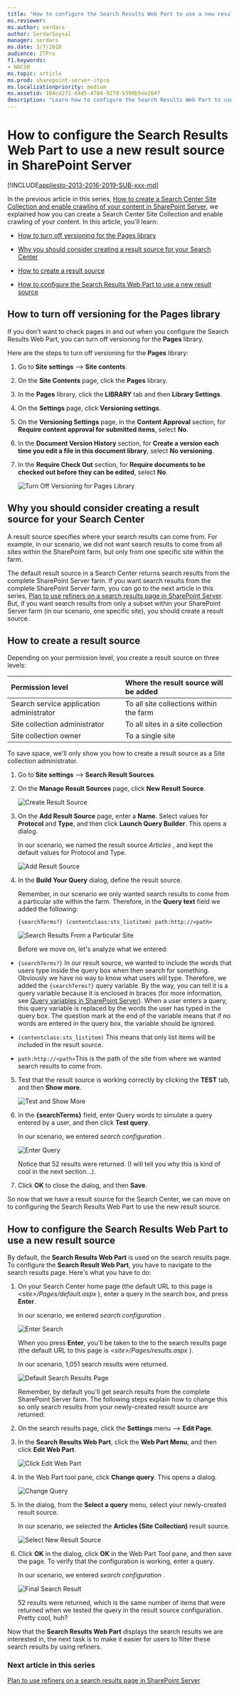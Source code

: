 ```yaml
---
title: "How to configure the Search Results Web Part to use a new result source in SharePoint Server"
ms.reviewer: 
ms.author: serdars
author: SerdarSoysal
manager: serdars
ms.date: 3/7/2018
audience: ITPro
f1.keywords:
- NOCSH
ms.topic: article
ms.prod: sharepoint-server-itpro
ms.localizationpriority: medium
ms.assetid: 104cd271-d4d5-4784-9278-5590b5ee2647
description: "Learn how to configure the Search Results Web Part to use a new result source in SharePoint Server."
---
```


# How to configure the Search Results Web Part to use a new result source in SharePoint Server

[!INCLUDE[appliesto-2013-2016-2019-SUB-xxx-md](../includes/appliesto-2013-2016-2019-SUB-xxx-md.md)]
  
In the previous article in this series, [How to create a Search Center Site Collection and enable crawling of your content in SharePoint Server](how-to-create-a-search-center-site-collection-and-enable-crawling-of-your-conten.md), we explained how you can create a Search Center Site Collection and enable crawling of your content. In this article, you'll learn:
  
- [How to turn off versioning for the Pages library](how-to-configure-the-search-results-web-part-to-use-a-new-result-source.md#BKMK_HowtoTurnOffVersioningforthePagesLibrary)
    
- [Why you should consider creating a result source for your Search Center](how-to-configure-the-search-results-web-part-to-use-a-new-result-source.md#BKMK_WhyYouShouldConsiderCreatingaResultSourceforYourSearchCenter)
    
- [How to create a result source](how-to-configure-the-search-results-web-part-to-use-a-new-result-source.md#BKMK_HowtoCreateaResultSource)
    
- [How to configure the Search Results Web Part to use a new result source](how-to-configure-the-search-results-web-part-to-use-a-new-result-source.md#BKMK_HowtoConfiguretheSearchResultsWebParttoUseaNewResultSource)
    
## How to turn off versioning for the Pages library
<a name="BKMK_HowtoTurnOffVersioningforthePagesLibrary"> </a>

If you don't want to check pages in and out when you configure the Search Results Web Part, you can turn off versioning for the **Pages** library. 
  
Here are the steps to turn off versioning for the **Pages** library: 
  
1. Go to **Site settings** --> **Site contents**. 
    
2. On the **Site Contents** page, click the **Pages** library. 
    
3. In the **Pages** library, click the **LIBRARY** tab and then **Library Settings**. 
    
4. On the **Settings** page, click **Versioning settings**. 
    
5. On the **Versioning Settings** page, in the **Content Approval** section, for **Require content approval for submitted items**, select **No**. 
    
6. In the **Document Version History** section, for **Create a version each time you edit a file in this document library**, select **No versioning**. 
    
7. In the **Require Check Out** section, for **Require documents to be checked out before they can be edited**, select **No**. 
    
     ![Turn Off Versioning for Pages Library](../media/OTCSP_TurnOffVersioning.png)
  
## Why you should consider creating a result source for your Search Center
<a name="BKMK_WhyYouShouldConsiderCreatingaResultSourceforYourSearchCenter"> </a>

A result source specifies where your search results can come from. For example, in our scenario, we did not want search results to come from all sites within the SharePoint farm, but only from one specific site within the farm.
  
The default result source in a Search Center returns search results from the complete SharePoint Server farm. If you want search results from the complete SharePoint Server farm, you can go to the next article in this series, [Plan to use refiners on a search results page in SharePoint Server](plan-to-use-refiners-on-a-search-results-page.md). But, if you want search results from only a subset within your SharePoint Server farm (in our scenario, one specific site), you should create a result source.
  
## How to create a result source
<a name="BKMK_HowtoCreateaResultSource"> </a>

Depending on your permission level, you create a result source on three levels:
  
|**Permission level**|**Where the result source will be added**|
|:-----|:-----|
|Search service application administrator  <br/> |To all site collections within the farm  <br/> |
|Site collection administrator  <br/> |To all sites in a site collection  <br/> |
|Site collection owner  <br/> |To a single site  <br/> |
   
To save space, we'll only show you how to create a result source as a Site collection administrator.
  
1. Go to **Site settings** --> **Search Result Sources**. 
    
2. On the **Manage Result Sources** page, click **New Result Source**. 
    
     ![Create Result Source](../media/OTCSP_NewResultSource.png)
  
3. On the **Add Result Source** page, enter a **Name**. Select values for **Protocol** and **Type**, and then click **Launch Query Builder**. This opens a dialog. 
    
    In our scenario, we named the result source  *Articles*  , and kept the default values for Protocol and Type. 
    
     ![Add Result Source](../media/OTCSP_AddResultSource.png)
  
4. In the **Build Your Query** dialog, define the result source. 
    
    Remember, in our scenario we only wanted search results to come from a particular site within the farm. Therefore, in the **Query text** field we added the following: 
    
    ```
    {searchTerms?} (contentclass:sts_listitem) path:http://<path>
    ```

     ![Search Results From a Particular Site](../media/OTCSP_QueryTextResultSource.png)
  
    Before we move on, let's analyze what we entered:
    
  -  `{searchTerms?}` In our result source, we wanted to include the words that users type inside the query box when then search for something. Obviously we have no way to know what users will type. Therefore, we added the  `{searchTerms?}` query variable. By the way, you can tell it is a query variable because it is enclosed in braces (for more information, see [Query variables in SharePoint Server](../technical-reference/query-variables.md)). When a user enters a query, this query variable is replaced by the words the user has typed in the query box. The question mark at the end of the variable means that if no words are entered in the query box, the variable should be ignored.
    
  -  `(contentclass:sts_listitem)` This means that only list items will be included in the result source. 
    
  -  `path:http://<path>`This is the path of the site from where we wanted search results to come from.
    
5. Test that the result source is working correctly by clicking the **TEST** tab, and then **Show more**. 
    
     ![Test and Show More](../media/OTCSP_TESTShowmore.png)
  
6. In the **{searchTerms}** field, enter Query words to simulate a query entered by a user, and then click **Test query**. 
    
    In our scenario, we entered  *search configuration*  . 
    
     ![Enter Query](../media/OTCSP_TestQuery.png)
  
    Notice that 52 results were returned. (I will tell you why this is kind of cool in the next section...).
    
7. Click **OK** to close the dialog, and then **Save**. 
    
So now that we have a result source for the Search Center, we can move on to configuring the Search Results Web Part to use the new result source.
  
## How to configure the Search Results Web Part to use a new result source
<a name="BKMK_HowtoConfiguretheSearchResultsWebParttoUseaNewResultSource"> </a>

By default, the **Search Results Web Part** is used on the search results page. To configure the **Search Result Web Part**, you have to navigate to the search results page. Here's what you have to do: 
  
1. On your Search Center home page (the default URL to this page is  *\<site\>/Pages/default.aspx*  ), enter a query in the search box, and press **Enter**. 
    
    In our scenario, we entered  *search configuration*  . 
    
     ![Enter Search](../media/OTCSP_EnterSearch.png)
  
    When you press **Enter**, you'll be taken to the to the search results page (the default URL to this page is  *\<site\>/Pages/results.aspx*  ). 
    
    In our scenario, 1,051 search results were returned.
    
     ![Default Search Results Page](../media/OTCSP_DefaultSearchResult.png)
  
    Remember, by default you'll get search results from the complete SharePoint Server farm. The following steps explain how to change this so only search results from your newly-created result source are returned:
    
2. On the search results page, click the **Settings** menu --> **Edit Page**. 
    
3. In the **Search Results Web Part**, click the **Web Part Menu**, and then click **Edit Web Part**. 
    
     ![Click Edit Web Part](../media/OTCSP_EditWebPart2.png)
  
4. In the Web Part tool pane, click **Change query**. This opens a dialog. 
    
     ![Change Query](../media/OTCSP_ChangeQuery.png)
  
5. In the dialog, from the **Select a query** menu, select your newly-created result source. 
    
    In our scenario, we selected the **Articles (Site Collection)** result source. 
    
     ![Select New Result Source](../media/OTCSP_SelectNewResultSource.png)
  
6. Click **OK** in the dialog, click **OK** in the Web Part Tool pane, and then save the page. To verify that the configuration is working, enter a query. 
    
    In our scenario, we entered  *search configuration*  . 
    
     ![Final Search Result](../media/OTCSP_FinalSearchResult.png)
  
    52 results were returned, which is the same number of items that were returned when we tested the query in the result source configuration. Pretty cool, huh?
    
Now that the **Search Results Web Part** displays the search results we are interested in, the next task is to make it easier for users to filter these search results by using refiners. 
  
### Next article in this series

[Plan to use refiners on a search results page in SharePoint Server](plan-to-use-refiners-on-a-search-results-page.md)
  

